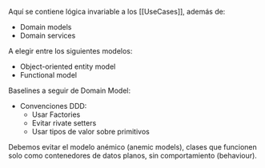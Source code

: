 Aquí se contiene lógica invariable a los [[UseCases]], además de:

- Domain models
- Domain services

A elegir entre los siguientes modelos:

- Object-oriented entity model
- Functional model

Baselines a seguir de Domain Model:

- Convenciones DDD:
	- Usar Factories
	- Evitar rivate setters
	- Usar tipos de valor sobre primitivos

Debemos evitar el modelo anémico (anemic models), clases que funcionen solo como contenedores de datos planos, sin comportamiento (behaviour).

